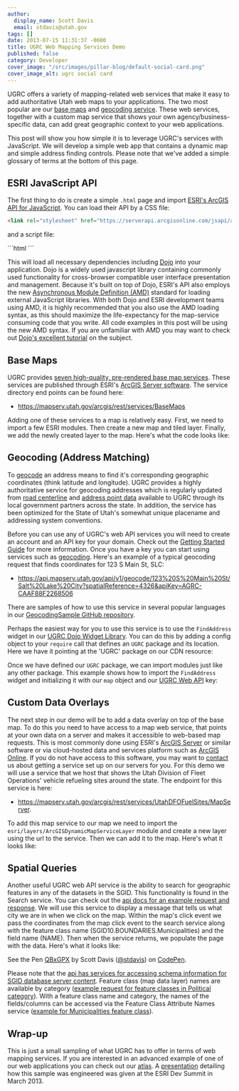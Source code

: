 ```yaml
---
author:
  display_name: Scott Davis
  email: stdavis@utah.gov
tags: []
date: 2013-07-15 11:31:37 -0600
title: UGRC Web Mapping Services Demo
published: false
category: Developer
cover_image: "/src/images/pillar-blog/default-social-card.png"
cover_image_alt: ugrc social card
---
```


<p>UGRC offers a variety of mapping-related web services that make it easy to add authoritative Utah web maps to your applications. The two most popular are our <a href="/products/base-maps">base maps</a> and <a href="https://api.mapserv.utah.gov/#geocoding">geocoding service</a>. These web services, together with a custom map service that shows your own agency/business-specific data, can add great geographic context to your web applications.</p>
<p>This post will show you how simple it is to leverage UGRC's services with JavaScript. We will develop a simple web app that contains a dynamic map and simple address finding controls. Please note that we've added a simple glossary of terms at the bottom of this page.</p>
<h2 id="esri-javascript-api">ESRI JavaScript API</h2>
<p>The first thing to do is create a simple <code>.html</code> page and import <a href="https://developers.arcgis.com/en/javascript/">ESRI's ArcGIS API for JavaScript</a>. You can load their API by a CSS file:</p>

```html
<link rel="stylesheet" href="https://serverapi.arcgisonline.com/jsapi/arcgis/3.5/js/esri/css/esri.css" />
```

<p>and a script file: </p>
```html
<script src="https://serverapi.arcgisonline.com/jsapi/arcgis/3.5/"></script>
```

<p>This will load all necessary dependencies including <a href="https://developers.arcgis.com/en/javascript/jshelp/inside_dojo.html">Dojo</a> into your application. Dojo is a widely used javascript library containing commonly used functionality for cross-browser compatible user interface presentation and management. Because it's built on top of Dojo, ESRI's API also employs the new <a href="https://en.wikipedia.org/wiki/Asynchronous_module_definition">Asynchronous Module Definition (AMD)</a> standard for loading external JavaScript libraries. With both Dojo and ESRI development teams using AMD, it is highly recommended that you also use the AMD loading syntax, as this should maximize the life-expectancy for the map-service consuming code that you write. All code examples in this post will be using the new AMD syntax. If you are unfamiliar with AMD you may want to check out <a href="https://dojotoolkit.org/documentation/tutorials/1.9/modules/">Dojo's excellent tutorial</a> on the subject.</p>
<h2 id="base-maps">Base Maps</h2>
<p>UGRC provides <a href="/products/base-maps">seven high-quality, pre-rendered base map services</a>. These services are published through ESRI's <a href="https://www.esri.com/software/arcgis/arcgisserver">ArcGIS Server software</a>. The service directory end points can be found here: </p>
<ul>
<li><a href="https://mapserv.utah.gov/arcgis/rest/services/BaseMaps">https://mapserv.utah.gov/arcgis/rest/services/BaseMaps</a></li>
</ul>
<p>Adding one of these services to a map is relatively easy. First, we need to import a few ESRI modules. Then create a new map and tiled layer. Finally, we add the newly created layer to the map. Here's what the code looks like:</p>
<p><script src="https://gist.github.com/stdavis/5979421.js"></script></p>
<h2 id="geocoding-address-matching">Geocoding (Address Matching)</h2>
<p>To <a href="https://en.wikipedia.org/wiki/Geocoding">geocode</a> an address means to find it's corresponding geographic coordinates (think latitude and longitude). UGRC provides a highly authoritative service for geocoding addresses which is regularly updated from <a href="/products/sgid/transportation">road centerline</a> and <a href="/products/sgid/address">address point data</a> available to UGRC through its local government partners across the state. In addition, the service has been optimized for the State of Utah's somewhat unique placename and addressing system conventions.</p>
<p>Before you can use any of UGRC's web API services you will need to create an account and an API key for your domain. Check out the <a href="https://developer.mapserv.utah.gov/StartupGuide">Getting Started Guide</a> for more information. Once you have a key you can start using services such as <a href="https://api.mapserv.utah.gov/#geocoding">geocoding</a>. Here's an example of a typical geocoding request that finds coordinates for 123 S Main St, SLC:</p>
<ul>
<li><a href="https://api.mapserv.utah.gov/api/v1/geocode/123%20S%20Main%20St/Salt%20Lake%20City?spatialReference=4326&amp;apiKey=AGRC-CAAF88F2268506">https://api.mapserv.utah.gov/api/v1/geocode/123%20S%20Main%20St/Salt%20Lake%20City?spatialReference=4326&amp;apiKey=AGRC-CAAF88F2268506</a></li>
</ul>
<p>There are samples of how to use this service in several popular languages in our <a href="https://github.com/agrc/GeocodingSample">GeocodingSample GitHub repository</a>.</p>
<p>Perhaps the easiest way for you to use this service is to use the <code>FindAddress</code> widget in our <a href="https://github.com/agrc/agrc.widgets">UGRC Dojo Widget Library</a>. You can do this by adding a config object to your <code>require</code> call that defines an <code>UGRC</code> package and its location. Here we have it pointing at the 'UGRC' package on our CDN resource:</p>
<p><script src="https://gist.github.com/stdavis/5985759.js"></script></p>
<p>Once we have defined our <code>UGRC</code> package, we can import modules just like any other package. This example shows how to import the <code>FindAddress</code> widget and initializing it with our <code>map</code> object and our <a href="https://api.mapserv.utah.gov/">UGRC Web API</a> key:</p>
<p><script src="https://gist.github.com/stdavis/2ba58254c56fee72373bf016461547d4.js"></script></p>
<h2 id="custom-data-overlays">Custom Data Overlays</h2>
<p>The next step in our demo will be to add a data overlay on top of the base map. To do this you need to have access to a map web service, that points at your own data on a server and makes it accessible to web-based map requests. This is most commonly done using ESRI's <a href="https://www.esri.com/software/arcgis/arcgisserver">ArcGIS Server</a> or similar software or via cloud-hosted data and services platform such as <a href="https://www.arcgis.com/features/">ArcGIS Online</a>. If you do not have access to this software, you may want to <a href="/contact">contact</a> us about getting a service set up on our servers for you. For this demo we will use a service that we host that shows the Utah Division of Fleet Operations' vehicle refueling sites around the state. The endpoint for this service is here:</p>
<ul>
<li><a href="https://mapserv.utah.gov/arcgis/rest/services/UtahDFOFuelSites/MapServer">https://mapserv.utah.gov/arcgis/rest/services/UtahDFOFuelSites/MapServer</a>.</li>
</ul>
<p>To add this map service to our map we need to import the <code>esri/layers/ArcGISDynamicMapServiceLayer</code> module and create a new layer using the url to the service. Then we can add it to the map. Here's what it looks like:</p>
<p><script src="https://gist.github.com/stdavis/6b42bfd619927f43ff54e0cd34d8540a.js"></script></p>
<h2>Spatial Queries</h2>
<p>
Another useful UGRC web API service is the ability to search for geographic features in any of the datasets in the SGID. This functionality is found in the Search service. You can check out the <a href="https://api.mapserv.utah.gov/#search">api docs for an example request and response</a>. We will use this service to display a message that tells us what city we are in when we click on the map. Within the map's click event we pass the coordinates from the map click event to the search service along with the feature class name (SGID10.BOUNDARIES.Municipalities) and the field name (NAME).  Then when the service returns, we populate the page with the data. Here's what it looks like:</p>
<p data-height="304" data-theme-id="0" data-slug-hash="QBxGPX" data-default-tab="js,result" data-user="stdavis" data-pen-title="QBxGPX" class="codepen">See the Pen <a href="https://codepen.io/stdavis/pen/QBxGPX/">QBxGPX</a> by Scott Davis (<a href="https://codepen.io/stdavis">@stdavis</a>) on <a href="https://codepen.io">CodePen</a>.</p>
<script async src="https://static.codepen.io/assets/embed/ei.js"></script>
<p>
Please note that the <a href="https://api.mapserv.utah.gov/#info">api has services for accessing schema information for SGID database server content</a>. Feature class (map data layer) names are available by category (<a href="https://api.mapserv.utah.gov/api/v1/info/FeatureClassNames?sgidCategory=Political&sgidVersion=10&apikey=AGRC-CAAF88F2268506">example request for feature classes in Political category</a>). With a feature class name and category, the names of the fields/columns can be accessed via the Feature Class Attribute Names service (<a href="https://api.mapserv.utah.gov/api/v1/info/FieldNames/Municipalities?category=Boundaries&sgidVersion=10&apikey=AGRC-CAAF88F2268506">example for Municipalities feature class</a>).</p>
<h2 id="wrap-up">Wrap-up</h2>
<p>This is just a small sampling of what UGRC has to offer in terms of web mapping services. If you are interested in an advanced example of one of our web applications you can check out our <a href="https://github.com/agrc/atlas">atlas</a>. A <a href="https://video.esri.com/watch/2326/how-i-work-utah-agrc-javascript-boilerplate-project-tour">presentation</a> detailing how this sample was engineered was given at the ESRI Dev Summit in March 2013.</p>
<style>
<br />
.highlight {<br />
   background-color: transparent !important;<br />
}<br />
code {<br />
    display: inline-block;<br />
    margin-bottom: 0;<br />
}<br />
iframe {<br />
    height: 450px !important;<br />
    border: none !important;<br />
}<br />
</style>
